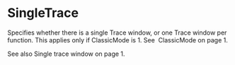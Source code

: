 # SingleTrace

Specifies whether there is a single Trace window, or one Trace window per function. 
 This applies only if ClassicMode is 1.  See  ClassicMode on page 1.

See also Single trace window on page 1.

